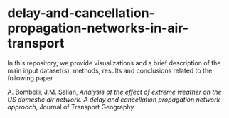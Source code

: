 # delay-and-cancellation-propagation-networks-in-air-transport

In this repository, we provide visualizations and a brief description of the main input dataset(s), methods, results and conclusions related to the following paper

A. Bombelli, J.M. Sallan, *Analysis of the effect of extreme weather on the US domestic air network. A delay and cancellation propagation network approach*, Journal of Transport Geography
